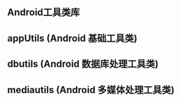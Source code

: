 ##  Android工具类库

## appUtils (Android 基础工具类)

## dbutils (Android 数据库处理工具类)

## mediautils (Android 多媒体处理工具类)